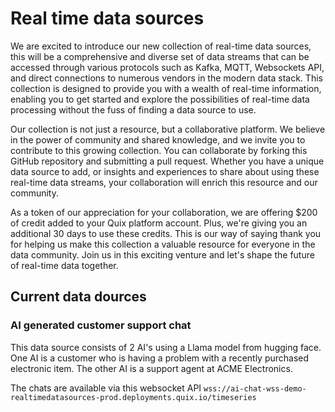 # Real time data sources

We are excited to introduce our new collection of real-time data sources, this will be a comprehensive and diverse set of data streams that can be accessed through various protocols such as Kafka, MQTT, Websockets API, and direct connections to numerous vendors in the modern data stack. This collection is designed to provide you with a wealth of real-time information, enabling you to get started and explore the possibilities of real-time data processing without the fuss of finding a data source to use.

Our collection is not just a resource, but a collaborative platform. We believe in the power of community and shared knowledge, and we invite you to contribute to this growing collection. You can collaborate by forking this GitHub repository and submitting a pull request. Whether you have a unique data source to add, or insights and experiences to share about using these real-time data streams, your collaboration will enrich this resource and our community.

As a token of our appreciation for your collaboration, we are offering $200 of credit added to your Quix platform account. Plus, we're giving you an additional 30 days to use these credits. This is our way of saying thank you for helping us make this collection a valuable resource for everyone in the data community. Join us in this exciting venture and let's shape the future of real-time data together.

## Current data dources

### AI generated customer support chat

This data source consists of 2 AI's using a Llama model from hugging face. 
One AI is a customer who is having a problem with a recently purchased electronic item.
The other AI is a support agent at ACME Electronics.

The chats are available via this websocket API `wss://ai-chat-wss-demo-realtimedatasources-prod.deployments.quix.io/timeseries`
